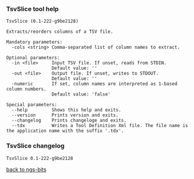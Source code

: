 ### TsvSlice tool help
	TsvSlice (0.1-222-g9be2128)
	
	Extracts/reorders columns of a TSV file.
	
	Mandatory parameters:
	  -cols <string> Comma-separated list of column names to extract.
	
	Optional parameters:
	  -in <file>     Input TSV file. If unset, reads from STDIN.
	                 Default value: ''
	  -out <file>    Output file. If unset, writes to STDOUT.
	                 Default value: ''
	  -numeric       If set, column names are interpreted as 1-based column numbers.
	                 Default value: 'false'
	
	Special parameters:
	  --help         Shows this help and exits.
	  --version      Prints version and exits.
	  --changelog    Prints changeloge and exits.
	  --tdx          Writes a Tool Definition Xml file. The file name is the application name with the suffix '.tdx'.
	
### TsvSlice changelog
	TsvSlice 0.1-222-g9be2128
	
[back to ngs-bits](https://github.com/marc-sturm/ngs-bits)